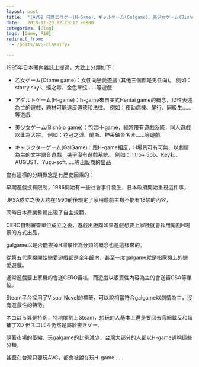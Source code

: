 ```yaml
---
layout: post
title:  "[AVG] 何謂エロゲー(H-Game)、ギャルゲーム(Galgame)、美少女ゲーム(Bishōjo game)、乙女ゲーム(Otome game)"
date:   2018-11-20 22:29:12 +0800
categories: [Blog]
tags: [Game, R18]
redirect_from:
  - /posts/AVG-classify/

---
```


1995年日本圈內雜誌上提過，大致上分類如下：

* 乙女ゲーム(Otome game)：女性向戀愛遊戲 (其他三個都是男性向)。
 例如：starry sky!、蝶之毒、金色琴弦……等遊戲

* アダルトゲーム(H-game)：h-game來自美式Hentai game的概念，以性表述為主的遊戲，題材可能違反道德和法律。
 例如：夜勤病棟、尾行、同級生……等遊戲

* 美少女ゲーム(Bishōjo game)：包含H-game，經常帶有遊戲系統，同人遊戲以此為大宗。
 例如：花冠之淚、蘭斯、神采鍊金名匠……等遊戲

* キャラクターゲーム(GalGame)：跟H-game相反，H場景可有可無、以劇情為主的文字語音遊戲，幾乎沒有遊戲系統。
 例如：nitro+ 5pb、Key社、AUGUST、Yuzu-soft……等出版商的出品




會有這樣的分類概念是有歷史因素的：

早期遊戲沒有限制，1986開始有一些社會事件發生，日本政府開始重視這件事，

JPSA成立之後大約在1990前後規定了家用遊戲主機不能有18禁的內容，

同時日本產業整體出現了自主規範，

CERO自制審查單位成立之後，遊戲出版商如果遊戲想要上家機就會採用閹割H場景的方式出品，

galgame以是否能拔掉H場景作為分類的概念也是這樣來的。

從第五代家機開始戀愛遊戲都是全年齡向，甚至一度galgame就是指家機上的戀愛遊戲。

通常遊戲要上家機的會送CERO審核，而遊戲以販賣性內容為主的會送審CSA等單位。


Steam平台採用了Visual Novel的標籤，可以說相當符合galgame以劇情為主，沒有遊戲性的特徵。

ネコぱら算是特例，特地閹割上Steam，想玩的人基本上還是要回去官網載反和諧補丁XD
但ネコぱら仍然是屬於抜きゲー。


隨著市場的萎縮、玩galgame的比例減少，台灣大部分的人都以H-game通稱這些分類。

甚至在台灣只要玩AVG，都會被說在玩H-game……